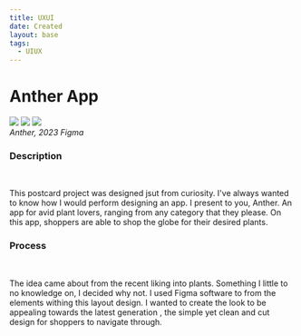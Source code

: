 ```yaml
---
title: UXUI
date: Created
layout: base
tags:
  - UIUX 
---
```


<h1 class="main-title">Anther App</h1> 
<div class="anther">
    <img src="/images/anther.png">
    <img src="/images/anther2.png">
    <img src="/images/antherhome.png">
</div>
 <div class="i-title">
    <i>
        Anther, 2023
    </i>
    <i>
        Figma
    </i>
</div>  

<div class="description">
    <h3>Description</h3>
    <br>
    <p>This postcard project was designed jsut from curiosity.
        I've always wanted to know how I would perform designing an app.
        I present to you, Anther. An app for avid plant lovers, ranging from any category that they please.
        On this app, shoppers are able to shop the  globe for their desired plants.
</div>

<div class="process">
    <h3>Process</h3>
    <br>
    <p>
        The idea came about from the recent liking into plants.
        Something I little to no knowledge on, I decided why not.
        I used Figma software to from the elements withing this layout design.
        I wanted to create the look to be appealing towards the latest generation , the simple yet clean and cut design for shoppers to navigate through.
    </p>
</div>